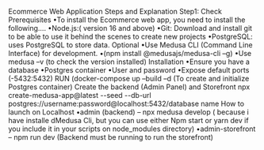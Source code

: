 Ecommerce Web Application
                Steps and Explanation
Step1: Check Prerequisites
        •To install the Ecommerce web app, you need to install the following….
        •Node.js:( version 16 and above)
        •Git: Download and install git to be able to use it behind the scenes to create new projects
        •PostgreSQL: uses PostgreSQL to store data.
Optional
        •Use Medusa CLI (Command Line Interface) for development.
        •(npm install @medusajs/medusa-cli –g)
        •Use medusa –v (to check the version installed)
Installation
        •Ensure you have a database
        •Postgres container
        •User and password
        •Expose default ports (-5432:5432)
RUN (docker-compose up –build –d (To create and initialize Postgres container)
                    Create the backend (Admin Panel) and Storefront
npx create-medusa-app@latest --seed --db-url postgres://username:password@localhost:5432/database name
How to launch on Localhost
        •admin (backend) – npx medusa develop ( because i have installe dMedusa Cli, but you can use either Npm start or yarn dev if you include it in your scripts on node_modules directory)
        •admin-storefront – npm run dev (Backend must be running to run the storefront)
